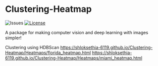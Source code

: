 # Clustering-Heatmap

![Issues](https://img.shields.io/github/issues/shloksethia-6119/Clustering-Heatmap)
[![License](https://img.shields.io/github/license/shloksethia-6119/Clustering-Heatmap)](https://github.com/shloksethia-6119/Clustering-Heatmap/blob/master/LICENSE)

A package for making computer vision and deep learning with images simpler!

Clustering using HDBScan 
https://shloksethia-6119.github.io/Clustering-Heatmap/Heatmaps/florida_heatmap.html
https://shloksethia-6119.github.io/Clustering-Heatmap/Heatmaps/miami_heatmap.html
